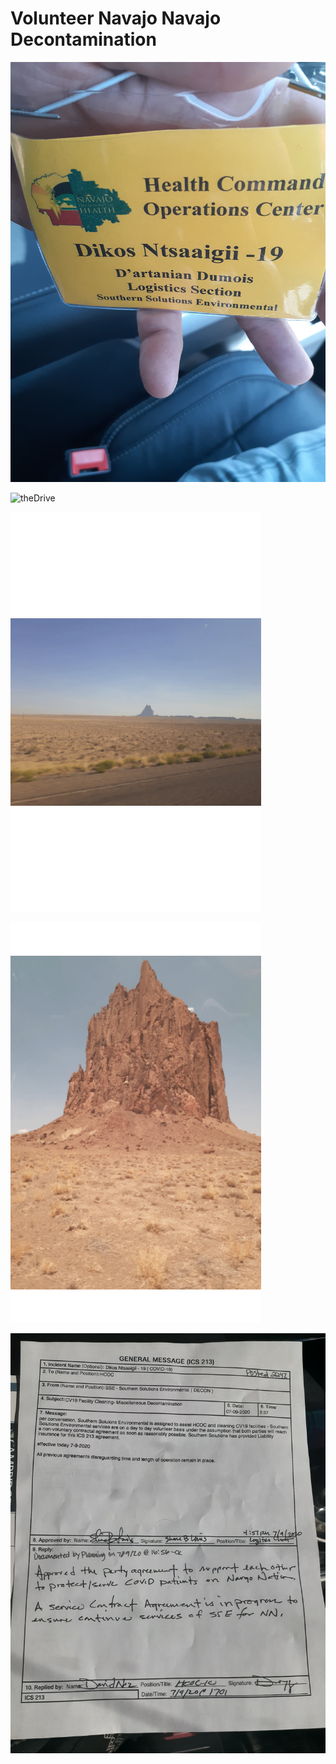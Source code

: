 # Volunteer Navajo Navajo Decontamination 

![relPATHcheck](../../_assets/navajoxcerpts/20200701_124740.jpg)

<!--![](/storage/emulated/0/Documents/markor/actions/_assets/GIF/20200701102113.gif)-->

![theDrive](../../_assets/GIF/20200701102113.gif)

<!--![](/storage/emulated/0/Documents/markor/actions/_assets/GIF/20200820_210213.gif)-->

![Shots1](../../_assets/GIF/20200820_210213.gif)

<!--![](/storage/emulated/0/Documents/markor/actions/_assets/GIF/20200916_104036.gif)-->

![shots2](../../_assets/GIF/20200916_104036.gif)

![Volunteer'tract](../../_assets/navajoxcerpts/20200709_182447.jpg)

